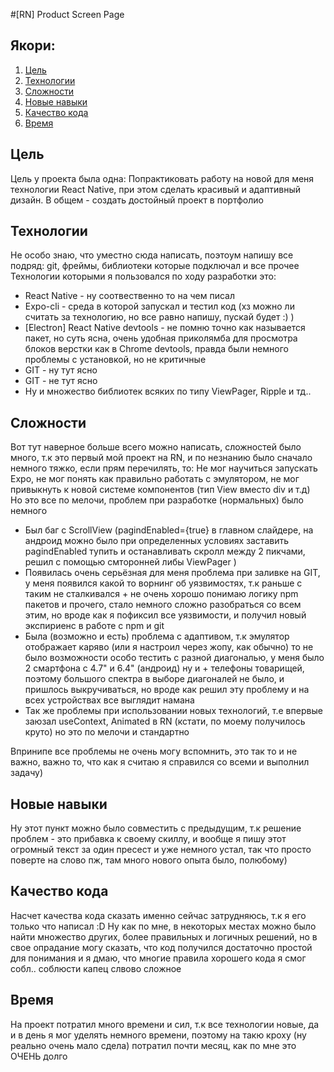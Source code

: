 #[RN] Product Screen Page </br>
<h2>Якори:</h2>
<ol>
  <li><a href="p1">Цель</a></li>
  <li><a href="p2">Технологии</a></li>
  <li><a href="p3">Сложности</a></li>
  <li><a href="p4">Новые навыки</a></li>
  <li><a href="p5">Качество кода</a></li>
  <li><a href="p6">Время</a></li>
</ol>

<h2 id="p1">Цель</h2></hr>
Цель у проекта была одна: Попрактиковать работу на новой для меня технологии React Native, при этом сделать красивый и адаптивный дизайн. В общем - создать достойный проект в портфолио

<h2 id="p2">Технологии</h2></hr>
Не особо знаю, что уместно сюда написать, поэтоум напишу все подряд: git, фреймы, библиотеки которые подключал и все прочее
Технологии которыми я пользовался по ходу разработки это: </br>
<ul>
  <li>React Native - ну соотвественно то на чем писал</li>
  <li>Expo-cli - среда в которой запускал и тестил код (хз можно ли считать за технологию, но все равно напишу, пускай будет :) )</li>
  <li>[Electron] React Native devtools - не помню точно как называется пакет, но суть ясна, очень удобная приколямба для просмотра блоков верстки как в Chrome devtools, правда были немного проблемы с установкой, но не критичные</li>
  <li>GIT - ну тут ясно</li>
  <li>GIT - не тут ясно</li>
  <li>Ну и множество библиотек всяких по типу ViewPager, Ripple и тд..</li>
</ul>

<h2 id="p3">Сложности</h2></hr>
Вот тут наверное больше всего можно написать, сложностей было много, т.к это первый мой проект на RN, и по незнанию было сначало немного тяжко, если прям перечилять, то: Не мог научиться запускать Expo, не мог понять как правильно работать с эмулятором, не мог привыкнуть к новой системе компонентов (тип View вместо div и т.д)</br>
Но это все по мелочи, проблем при разработке (нормальных) было немного
<ul>
  <li>Был баг с ScrollView (pagindEnabled={true} в главном слайдере, на андроид можно было при определенных условиях заставить pagindEnabled тупить и останавливать скролл между 2 пикчами, решил с помощью смторонней либы ViewPager )</li>
  <li>Появилась очень серьёзная для меня проблема при заливке на GIT, у меня появился какой то ворнинг об уязвимостях, т.к раньше с таким не сталкивался + не очень хорошо понимаю логику npm пакетов и прочего, стало немного сложно разобраться со всем этим, но вроде как я пофиксил все уязвимости, и получил новый экспириенс в работе с npm и git </li>
  <li>Была (возможно и есть) проблема с адаптивом, т.к эмулятор отображает каряво (или я настроил через жопу, как обычно) то не было возможности особо тестить с разной диагональю, у меня было 2 смартфона с 4.7" и 6.4" (андроид) ну и + телефоны товарищей, поэтому большого спектра в выборе диагоналей не было, и пришлось выкручиваться, но вроде как решил эту проблему и на всех устройствах все выглядит намана</li>
  <li>Так же проблемы при использовании новых технологий, т.е впервые заюзал useContext, Animated в RN (кстати, по моему получилось круто) но это по мелочи и стандартно</li>
</ul>
Впринипе все проблемы не очень могу вспомнить, это так то и не важно, важно то, что как я считаю я справился со всеми и выполнил задачу)

<h2 id="p4">Новые навыки</h2></hr>
Ну этот пункт можно было совместить с предыдущим, т.к решение проблем - это прибавка к своему скиллу, и вообще я пишу этот огромный текст за один пресест и уже немного устал, так что просто поверте на слово пж, там много нового опыта было, полюбому)

<h2 id="p5">Качество кода</h2></hr>
Насчет качества кода сказать именно сейчас затрудняюсь, т.к я его только что написал :D Ну как по мне, в некоторых местах можно было найти множество других, более правильных и логичных решений, но в свое опрадание могу сказать, что код получился достаточно простой для понимания и я дмаю, что многие правила хорошего кода я смог собл.. соблюсти капец слвово сложное
 
<h2 id="p5">Время</h2></hr>
На проект потратил много времени и сил, т.к все технологии новые, да и в день я мог уделять немного времени, поэтому на такю кроху (ну реально очень мало сдела) потратил почти месяц, как по мне это ОЧЕНЬ долго

